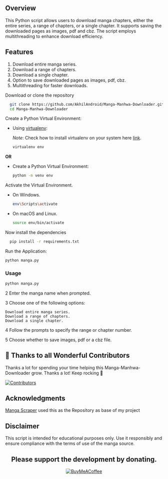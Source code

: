 ## Overview

This Python script allows users to download manga chapters, either the entire series, a range of chapters, or a single chapter. It supports saving the downloaded pages as images, pdf and cbz. The script employs multithreading to enhance download efficiency.

## Features
1. Download entire manga series.
2. Download a range of chapters.
3. Download a single chapter.
4. Option to save downloaded pages as images, pdf, cbz.
5. Multithreading for faster downloads.

 Download or clone the repository
```bash
  git clone https://github.com/AkhilAndroid/Manga-Manhwa-Downloader.git
  cd Manga-Manhwa-Downloader
```
Create a Python Virtual Environment:

   - Using [virtualenv](https://learnpython.com/blog/how-to-use-virtualenv-python/):

     _Note_: Check how to install virtualenv on your system here [link](https://learnpython.com/blog/how-to-use-virtualenv-python/).

     ```bash
     virtualenv env
     ```

   **OR**

   - Create a Python Virtual Environment:

     ```bash
     python -m venv env
     ```

 Activate the Virtual Environment.

   - On Windows.

     ```bash
     env\Scripts\activate
     ```

   - On macOS and Linux.

     ```bash
     source env/bin/activate
     ```

Now install the dependencies

```bash
  pip install -r requirements.txt
```
Run the Application:
  
```bash
python manga.py
```

### Usage
  
```bash
python manga.py
```
2 Enter the manga name when prompted.

3 Choose one of the following options:

    Download entire manga series.
    Download a range of chapters.
    Download a single chapter.

4 Follow the prompts to specify the range or chapter number.

5 Choose whether to save images, pdf or a cbz file.

## 💪 Thanks to all Wonderful Contributors

Thanks a lot for spending your time helping this Manga-Manhwa-Downloader grow.
Thanks a lot! Keep rocking 🍻

[![Contributors](https://contrib.rocks/image?repo=AkhilAndroid/manga-Manhwa-Downloader)](https://github.com/AkhilAndroid/manga-Manhwa-Downloader/graphs/contributors)


## Acknowledgments

[Manga Scraper](http://github.com/CityIsBetter/Manga-Scrapper "Manga Scraper") used this as the Repository as base of my project

## Disclaimer

This script is intended for educational purposes only. Use it responsibly and ensure compliance with the terms of use of the manga source.


<div align="center">

## Please support the development by donating.

[![BuyMeACoffee](https://img.shields.io/badge/Buy%20Me%20a%20Coffee-ffdd00?style=for-the-badge&logo=buy-me-a-coffee&logoColor=black)](https://buymeacoffee.com/aakhil)

</div>
